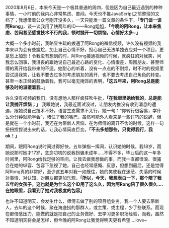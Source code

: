 2020年8月6日，本来今天是一个极其普通的周四，但是因为自己最近遇到的种种事情，一小时前的我内心非常焦虑、苦闷。今天也不推JavaScript之前整理的文档了；我想借着公众号刚开没多久，一天只能发一篇文章的条件下，**「专门谈一谈阿Rong」**，谈一谈我用了快两年的ID——Rong姐姐，**「今晚的阿Rong，让本来焦虑、苦闷甚至感觉技术不行的我，顿时抛开一切烦恼，心情好太多~」**

大概一个多小时前，我略显生疏的拨通了阿Rong的微信视频，许久没有视频的我本来以为会有些尴尬，加上自己心情不好，担心自己无法单独去应对一个项目，更是愁上加愁！令我没有想到的时，阿Rong接通视频的时候，就疯狂的对我笑，问我怎么回事，我沮丧的跟她说自己最近心路的变化、心情很差，周围朋友、甚至师傅的离开给我带来的不适，她耐心的听着，没有一点点的不耐烦，时不时的视频里尝试逗我笑，让我不要去过多的考虑朋友的离开，也不要去考虑自己角色的转变。甚至一本正经的鼓励着我，我可以毫无掩饰的表明，**「这五年来，阿Rong总是能够及时的温暖着我..」**

许久没有视频的我们，没有想他人那样疯狂吹牛批，**「在我眼里她给我的，总是能让我抛开烦恼；」** 我跟她说，我最近面试没过，让朋友内推没有收到消息的遭遇，跟她说自己技术不好，语言生态需求不太行，她一句：“你转行很容易，学什么分分钟就能学会”，堵住了我的嘴巴，虽然可能外人看来是一些讨巧的说辞，但是就在一个小时前，我还在为带新人苦恼、在为师傅的离开不舍的时候，这样一句扭扭捏捏说出来的话，让我心情简直巨变。**「不去多想那些，只觉得我行，我ok！」**

期间，跟阿Rong说时间过得好快，五年弹指一挥间，认识她的时候，我18岁，而她说那时她才17岁，念念叨叨的说我拐骗未成年.....不得不多，毕业后的这一年多时间里，阿Rong给我足够的空间，让我去做我想做的事，而我一直都很浪、很骚会在她的纵容、包容下忽视了她，自己也经常感慨、反思，但想到最后，还是觉得阿Rong真的非常好，至少这五年对我一如既往，她的笑使我在迷茫、失落的时候对事情、对认知、对朋友都更加乐观，**「所以，今天，我想表白一下，那个陪了我五年的女孩子，这也就是为什么这个ID用了这么久，因为阿Rong陪了很久很久....在她眼里，我看到了她对我极度的包容」**

也许不知道明天，会发生什么，师傅去做了别的项目组业务，我一个人要去带新人，去年的这个时候，聚在海底捞的那群人，或主策、或主程，少了些联系。而现在都倍感压力，能做的就是把自己的业务做好、去学习更多职场经验，而我，虽然不知道明天将会是怎样，但今晚的阿Rong让我觉得明天更有希望....love~